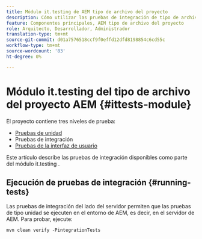 ```yaml
---
title: Módulo it.testing de AEM tipo de archivo del proyecto
description: Cómo utilizar las pruebas de integración de tipo de archivo del proyecto AEM
feature: Componentes principales, AEM tipo de archivo del proyecto
role: Arquitecto, Desarrollador, Administrador
translation-type: tm+mt
source-git-commit: d01a7576518ccf9f0effd12dfd8198854c6cd55c
workflow-type: tm+mt
source-wordcount: '83'
ht-degree: 0%

---
```



# Módulo it.testing del tipo de archivo del proyecto AEM {#ittests-module}

El proyecto contiene tres niveles de prueba:

* [Pruebas de unidad](core.md#unit-tests)
* Pruebas de integración
* [Pruebas de la interfaz de usuario](uitests.md)

Este artículo describe las pruebas de integración disponibles como parte del módulo it.testing .

## Ejecución de pruebas de integración {#running-tests}

Las pruebas de integración del lado del servidor permiten que las pruebas de tipo unidad se ejecuten en el entorno de AEM, es decir, en el servidor de AEM. Para probar, ejecute:

```
mvn clean verify -PintegrationTests
```
